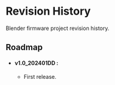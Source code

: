 # Revision History

Blender firmware project revision history.

## Roadmap

- #### __v1.0_202401DD :__ 
    - First release.
